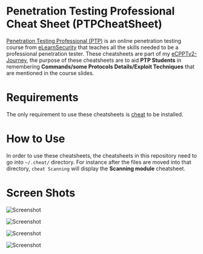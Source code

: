 # Penetration Testing Professional Cheat Sheet (PTPCheatSheet)
[Penetration Testing Professional (PTP)](https://www.elearnsecurity.com/course/penetration_testing/) is an online penetration testing course from [eLearnSecurity](https://www.elearnsecurity.com) that teaches all the skills needed to be a professional penetration tester. These cheatsheets are part of my [eCPPTv2-Journey](https://github.com/0xb1tByte/eCPPTv2-Journey), the purpose of these cheatsheets are to aid **PTP Students** in remembering **Commands/some Protocols Details/Exploit Techniques** that are mentioned in the course slides.

# Requirements
The only requirement to use these cheatsheets is [cheat](https://github.com/cheat/cheat) to be installed.

# How to Use
In order to use these cheatsheets, the cheatsheets in this repository need to go into ```~/.cheat/``` directory. For instance after the files are moved into that directory,
```cheat Scanning``` will display the **Scanning module** cheatsheet.

# Screen Shots
![Screenshot](1.png)

![Screenshot](2.png)

![Screenshot](3.png)

![Screenshot](4.png)
